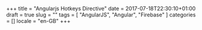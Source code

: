 +++
title = "Angularjs Hotkeys Directive"
date = 2017-07-18T22:30:10+01:00
draft = true
slug = ""
tags = [ "AngularJS", "Angular", "Firebase" ]
categories = []
locale = "en-GB"
+++

